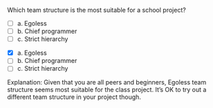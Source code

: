 <panel header=":lock::key: Which team structure is the most suitable for a school project?">
<question>

Which team structure is the most suitable for a school project?

- [ ] a. Egoless
- [ ] b. Chief programmer
- [ ] c. Strict hierarchy

<div slot="answer">

- [x] a. Egoless
- [ ] b. Chief programmer
- [ ] c. Strict hierarchy

Explanation: Given that you are all peers and beginners, Egoless team structure seems most suitable for the class project. It’s OK to try out a different team structure in your project though. 

</div>
</question>
</panel>
